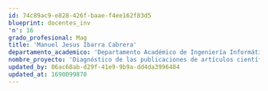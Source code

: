 ```yaml
---
id: 74c89ac9-e828-426f-baae-f4ee162f83d5
blueprint: docentes_inv
'n': 16
grado_profesional: Mag
title: 'Manuel Jesus Ibarra Cabrera'
departamento_academico: 'Departamento Académico de Ingeniería Informática y Sistemas'
nombre_proyecto: 'Diagnóstico de las publicaciones de artículos científicos relacionados con juegos educativos en el área de matemáticas indexados en base de datos bibliográficos en los últimos 8 años.'
updated_by: 06ac68ab-d29f-41e9-9b9a-dd4da3996484
updated_at: 1690099870
---
```

